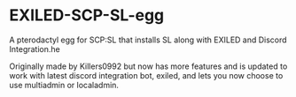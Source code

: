 # EXILED-SCP-SL-egg

A pterodactyl egg for SCP:SL that installs SL along with EXILED and Discord Integration.he

Originally made by Killers0992 but now has more features and is updated to work with latest discord integration bot, exiled, and lets you now choose to use multiadmin or localadmin.
